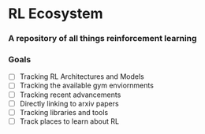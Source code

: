 # RL Ecosystem
### A repository of all things reinforcement learning


### Goals
- [ ] Tracking RL Architectures and Models
- [ ] Tracking the available gym enviornments
- [ ] Tracking recent advancements
- [ ] Directly linking to arxiv papers
- [ ] Tracking libraries and tools
- [ ] Track places to learn about RL